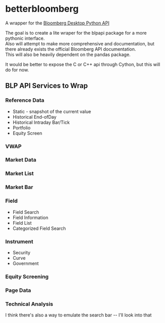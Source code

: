 # betterbloomberg

A wrapper for the [Bloomberg Desktop Python API](https://www.bloomberg.com/professional/support/api-library/)  

The goal is to create a lite wraper for the blpapi package for a more pythonic interface.  
Also will attempt to make more comprehensive and documentation, but there already exists the official Bloomberg API documentation.  
This will also be heavily dependent on the pandas package.  

It would be better to expose the C or C++ api through Cython, but this will do for now.  

## BLP API Services to Wrap  

### Reference Data  
* Static - snapshot of the current value  
* Historical End-ofDay  
* Historical Intraday Bar/Tick  
* Portfolio
* Equity Screen  

### VWAP  

### Market Data  

### Market List

### Market Bar  

### Field  
* Field Search  
* Field Information  
* Field List  
* Categorized Field Search  

### Instrument  
* Security
* Curve
* Government

### Equity Screening  

### Page Data  

### Technical Analysis  



I think there's also a way to emulate the search bar -- I'll look into that

